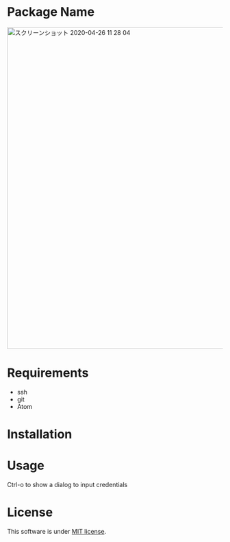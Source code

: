 # Package Name

<img width="750" alt="スクリーンショット 2020-04-26 11 28 04" src="https://user-images.githubusercontent.com/39261875/80295873-716ab080-87b1-11ea-9ef0-e08cf858ba27.png">

# Requirements
- ssh
- git
- Atom


# Installation

# Usage
Ctrl-o to show a dialog to input credentials

# License
This software is under [MIT license](https://en.wikipedia.org/wiki/MIT_License).
